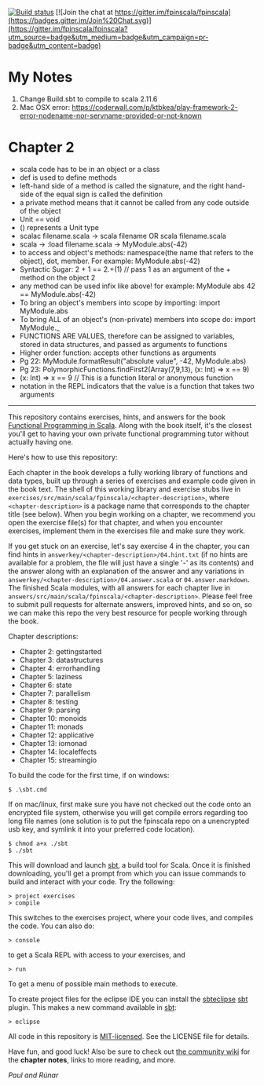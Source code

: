 [![Build status](https://travis-ci.org/fpinscala/fpinscala.svg?branch=master)](https://travis-ci.org/fpinscala/fpinscala) [![Join the chat at https://gitter.im/fpinscala/fpinscala](https://badges.gitter.im/Join%20Chat.svg)](https://gitter.im/fpinscala/fpinscala?utm_source=badge&utm_medium=badge&utm_campaign=pr-badge&utm_content=badge) 
# My Notes
1. Change Build.sbt to compile to scala 2.11.6
2. Mac OSX error: https://coderwall.com/p/ktbkea/play-framework-2-error-nodename-nor-servname-provided-or-not-known

# Chapter 2
- scala code has to be in an object or a class
- def is used to define methods
- left-hand side of a method is called the signature, and the right hand-side of the equal sign is called the definition
- a private method means that it cannot be called from any code outside of the object
- Unit == void 
- () represents a Unit type
- scalac filename.scala -> scala filename OR scala filename.scala
- scala -> :load filename.scala -> MyModule.abs(-42)
- to access and object's methods: namespace(the name that refers to the object), dot, member. For example: MyModule.abs(-42)
- Syntactic Sugar: 2 + 1 == 2.+(1) // pass 1 as an argument of the + method on the object 2
- any method can be used infix like above! for example: MyModule abs 42 == MyModule.abs(-42)
- To bring an object's members into scope by importing: import MyModule.abs
- To bring ALL of an object's (non-private) members into scope do: import MyModule._
- FUNCTIONS ARE VALUES, therefore can be assigned to variables, stored in data structures, and passed as arguments to functions
- Higher order function: accepts other functions as arguments
- Pg 22: MyModule.formatResult("absolute value", -42, MyModule.abs)
- Pg 23: PolymorphicFunctions.findFirst2(Array(7,9,13), (x: Int) => x == 9)
- (x: Int) => x == 9 // This is a function literal or anonymous function
- <function2> notation in the REPL indicators that the value is a function that takes two arguments

---
This repository contains exercises, hints, and answers for the book
[Functional Programming in Scala](http://manning.com/bjarnason/). Along
with the book itself, it's the closest you'll get to having your own
private functional programming tutor without actually having one.

Here's how to use this repository:

Each chapter in the book develops a fully working library of functions
and data types, built up through a series of exercises and example code
given in the book text. The shell of this working library and exercise
stubs live in
`exercises/src/main/scala/fpinscala/<chapter-description>`, where
`<chapter-description>` is a package name that corresponds to the
chapter title (see below). When you begin working on a chapter, we
recommend you open the exercise file(s) for that chapter, and when you
encounter exercises, implement them in the exercises file and make sure
they work.

If you get stuck on an exercise, let's say exercise 4 in the chapter,
you can find hints in `answerkey/<chapter-description>/04.hint.txt` (if
no hints are available for a problem, the file will just have a single
'-' as its contents) and the answer along with an explanation of the
answer and any variations in
`answerkey/<chapter-description>/04.answer.scala` or
`04.answer.markdown`. The finished Scala modules, with all answers for
each chapter live in
`answers/src/main/scala/fpinscala/<chapter-description>`. Please feel
free to submit pull requests for alternate answers, improved hints, and
so on, so we can make this repo the very best resource for people
working through the book.

Chapter descriptions:

* Chapter 2: gettingstarted
* Chapter 3: datastructures
* Chapter 4: errorhandling
* Chapter 5: laziness
* Chapter 6: state
* Chapter 7: parallelism
* Chapter 8: testing
* Chapter 9: parsing
* Chapter 10: monoids
* Chapter 11: monads
* Chapter 12: applicative
* Chapter 13: iomonad
* Chapter 14: localeffects
* Chapter 15: streamingio

To build the code for the first time, if on windows:

    $ .\sbt.cmd

If on mac/linux, first make sure you have not checked out the code onto
an encrypted file system, otherwise you will get compile errors
regarding too long file names (one solution is to put the fpinscala repo
on a unencrypted usb key, and symlink it into your preferred code
location).

    $ chmod a+x ./sbt
    $ ./sbt

This will download and launch [sbt](http://scala-sbt.org), a build tool
for Scala. Once it is finished downloading, you'll get a prompt from
which you can issue commands to build and interact with your code. Try
the following:

    > project exercises
    > compile

This switches to the exercises project, where your code lives, and
compiles the code. You can also do:

    > console

to get a Scala REPL with access to your exercises, and

    > run

To get a menu of possible main methods to execute.

To create project files for the eclipse IDE you can install the
[sbteclipse](https://github.com/typesafehub/sbteclipse)
[sbt](http://scala-sbt.org) plugin. This makes a new command available
in [sbt](http://scala-sbt.org):

    > eclipse

All code in this repository is
[MIT-licensed](http://opensource.org/licenses/mit-license.php). See the
LICENSE file for details.

Have fun, and good luck! Also be sure to check out [the community
wiki](https://github.com/fpinscala/fpinscala/wiki) for the **chapter
notes**, links to more reading, and more.

_Paul and Rúnar_


